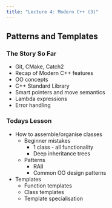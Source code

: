 ```yaml
---
title: "Lecture 4: Modern C++ (3)"
---
```


## Patterns and Templates

### The Story So Far

* Git, CMake, Catch2
* Recap of Modern C++ features
* OO concepts
* C++ Standard Library
* Smart pointers and move semantics
* Lambda expressions
* Error handling

### Todays Lesson

* How to assemble/organise classes
    * Beginner mistakes
        * 1 class - all functionality
        * Deep inheritance trees
   * Patterns
       * RAII
       * Common OO design patterns
* Templates
   * Function templates
   * Class templates
   * Template specialisation 
